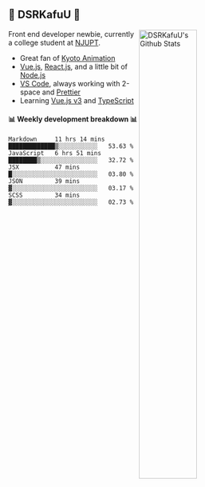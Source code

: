 ## 🍥 DSRKafuU 🍥

<img align="right" alt="DSRKafuU's Github Stats" width="48%" src="https://github-readme-stats.vercel.app/api?username=dsrkafuu&count_private=true&show_icons=true&title_color=7793cc&icon_color=7793cc&text_color=595858&bg_color=ffffff" />

Front end developer newbie, currently a college student at [NJUPT](https://www.njupt.edu.cn).

- Great fan of [Kyoto Animation](https://www.kyotoanimation.co.jp)
- [Vue.js](https://vuejs.org), [React.js](https://reactjs.org), and a little bit of [Node.js](https://nodejs.org)
- [VS Code](https://code.visualstudio.com), always working with 2-space and [Prettier](https://prettier.io)
- Learning [Vue.js v3](https://v3.vuejs.org) and [TypeScript](https://www.typescriptlang.org)

#### :bar_chart: Weekly development breakdown :bar_chart:

<!--START_SECTION:waka-->
```text
Markdown     11 hrs 14 mins  █████████████▒░░░░░░░░░░░   53.63 % 
JavaScript   6 hrs 51 mins   ████████▒░░░░░░░░░░░░░░░░   32.72 % 
JSX          47 mins         █░░░░░░░░░░░░░░░░░░░░░░░░   03.80 % 
JSON         39 mins         ▓░░░░░░░░░░░░░░░░░░░░░░░░   03.17 % 
SCSS         34 mins         ▓░░░░░░░░░░░░░░░░░░░░░░░░   02.73 % 
```
<!--END_SECTION:waka-->
